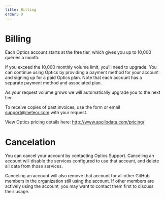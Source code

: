 ```yaml
---
title: Billing
order: 0
---
```


# Billing

Each Optics account starts at the free tier, which gives you up to 10,000 queries a month.

If you exceed the 10,000 monthly volume limit, you'll need to upgrade. You can continue using Optics by providing a payment method for your account and signing up for a paid Optics plan. Note that each account has a separate payment method and associated plan.

As your request volume grows we will automatically upgrade you to the next tier.

To receive copies of past invoices, use the form or email <a href="mailto:support@meteor.com">support@meteor.com</a> with your request.

View Optics pricing details here: http://www.apollodata.com/pricing/

# Cancelation

You can cancel your account by contacting Optics Support. Canceling an account will disable the services configured to use that account, and delete all data from those services. 

Canceling an account will also remove that account for all other GitHub members in the organization still using the account. If other members are actively using the account, you may want to contact them first to discuss their usage.
